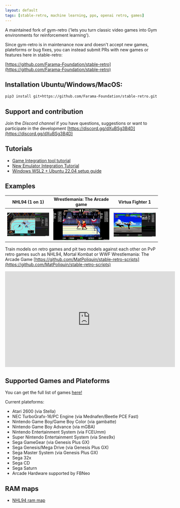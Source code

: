 ```yaml
---
layout: default
tags: [stable-retro, machine learning, ppo, openai retro, games]
---
```


A maintained fork of gym-retro ('lets you turn classic video games into Gym environments for reinforcement learning').

Since gym-retro is in maintenance now and doesn't accept new games, plateforms or bug fixes, you can instead submit PRs with new games or features here in stable-retro:

[https://github.com/Farama-Foundation/stable-retro](https://github.com/Farama-Foundation/stable-retro)


## Installation Ubuntu/Windows/MacOS:
```bash
pip3 install git+https://github.com/Farama-Foundation/stable-retro.git
```


## Support and contribution
Join the *Discord channel* if you have questions, suggestions or want to participate in the development
[https://discord.gg/dXuBSg3B4D](https://discord.gg/dXuBSg3B4D)


## Tutorials

*   [Game Integration tool tutorial](https://www.youtube.com/watch?v=lPYWaUAq_dY&list=PLmwlWbdWpZVvWqzOxu0jVBy-CaRpYha0t)
*   [New Emulator Integration Tutorial](https://www.videogames.ai/2023/06/22/Integrate-emulator-stable-retro.html)
*   [Windows WSL2 + Ubuntu 22.04 setup guide](https://www.youtube.com/watch?v=vPnJiUR21Og)

## Examples

NHL94 (1 on 1)           |  Wrestlemania: The Arcade game |  Virtua Fighter 1
:-------------------------:|:-------------------------:|:-------------------------:
![screenshot 01](./screenshots/nhl94.png)  |  ![wwf vs](./screenshots/wwf.png) | ![vf](./screenshots/virtua_fighter.png)

Train models on retro games and pit two models against each other on PvP retro games such as NHL94, Mortal Kombat or WWF Wrestlemania: The Arcade Game
[https://github.com/MatPoliquin/stable-retro-scripts](https://github.com/MatPoliquin/stable-retro-scripts)

<iframe width="560" height="315" src="https://www.youtube.com/embed/hkOcxJvJVjk?si=W5mXJor3IwZNSEug" title="YouTube video player" frameborder="0" allow="accelerometer; autoplay; clipboard-write; encrypted-media; gyroscope; picture-in-picture; web-share" referrerpolicy="strict-origin-when-cross-origin" allowfullscreen></iframe>


## Supported Games and Plateforms

You can get the full list of games [here!](https://github.com/Farama-Foundation/stable-retro/tree/master/retro/data/stable) 

Current plateforms:

*   Atari 2600 (via Stella)
*   NEC TurboGrafx-16/PC Engine (via Mednafen/Beetle PCE Fast)
*   Nintendo Game Boy/Game Boy Color (via gambatte)
*   Nintendo Game Boy Advance (via mGBA)
*   Nintendo Entertainment System (via FCEUmm)
*   Super Nintendo Entertainment System (via Snes9x)
*   Sega GameGear (via Genesis Plus GX)
*   Sega Genesis/Mega Drive (via Genesis Plus GX)
*   Sega Master System (via Genesis Plus GX)
*   Sega 32x
*   Sega CD
*   Sega Saturn
*   Arcade Hardware supported by FBNeo

## RAM maps

*   [NHL94 ram map](./nhl-94-ram-map)
